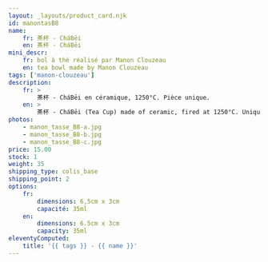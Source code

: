 ```yaml
---
layout: _layouts/product_card.njk
id: manontasB8
name:
    fr: 茶杯 - CháBēi
    en: 茶杯 - CháBēi
mini_descr:
    fr: bol à thé réalisé par Manon Clouzeau
    en: tea bowl made by Manon Clouzeau
tags: ['manon-clouzeau']
description: 
    fr: >
        茶杯 - CháBēi en céramique, 1250°C. Pièce unique.
    en: >
        茶杯 - CháBēi (Tea Cup) made of ceramic, fired at 1250°C. Unique piece.
photos:
    - manon_tasse_B8-a.jpg
    - manon_tasse_B8-b.jpg
    - manon_tasse_B8-c.jpg
price: 15.00
stock: 1
weight: 35
shipping_type: colis_base
shipping_point: 2
options:
    fr:
        dimensions: 6,5cm x 3cm
        capacité: 35ml
    en:
        dimensions: 6.5cm x 3cm
        capacity: 35ml
eleventyComputed:
    title: '{{ tags }} - {{ name }}'
---
```

